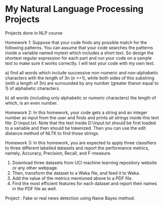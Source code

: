 # My Natural Language Processing Projects
Projects done in NLP course

Homework 1: 
Suppose that your code finds any possible match for the following patterns. You can assume that your code searches the patterns inside a variable named mytext which includes a short text. So design the shortest regular expression for each part and run your code on a sample text to make sure it works correctly. I will test your code with my own text. 

a) find all words which include successive non-numeric and non-alphabetic characters with the length of 3n (n >=1), while both sides of this substring (with a length of 3n) are surrounded by any number (greater thanor equal to 1) of alphabetic characters. 

b) all words (including only alphabetic or numeric characters) the length of which, is an even number.

Homework 2:
In this homework, your code gets a string and an integer number as input from the user and finds and prints all strings inside this text file: D:\input.txt. Note that the text inside D:\input.txt should be first loaded to a variable and then should be tokenized. Then you can use the edit distance method of NLTK to find those strings. 

Homework 3: 
In this homework, you are expected to apply three classifiers to three different labelled datasets and report the performance metrics, namely, Accuracy, Precision, Recall, and F-measure.

1) Download three datasets from UCI machine learning repository website or any other webpage.
2) Then, transform the dataset to a Weka file, and feed it to Weka.
3) Add the value of the metrics mentioned above to a PDF file. 
4) Find the most efficient features for each dataset and report their names in the PDF file as well.

Project :
Fake or real news detection using Naive Bayes method.
